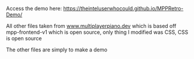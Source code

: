 Access the demo here: https://theinteluserwhocould.github.io/MPPRetro-Demo/

All other files taken from www.multiplayerpiano.dev which is based off mpp-frontend-v1 which is open source, only thing I modified was CSS, CSS is open source

The other files are simply to make a demo
